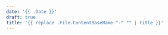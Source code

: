 ```yaml
---
date: '{{ .Date }}'
draft: true
title: '{{ replace .File.ContentBaseName "-" "" | title }}'
---
```

